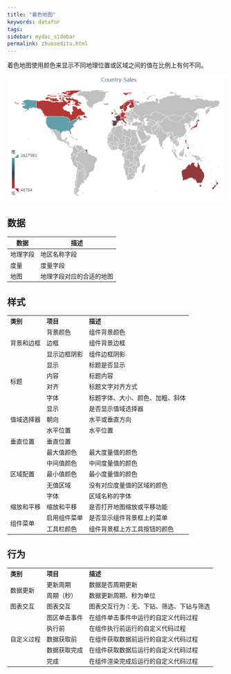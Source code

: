 ```yaml
---
title: "着色地图"
keywords: datafor
tags:
sidebar: mydoc_sidebar
permalink: zhuoseditu.html
---
```


着色地图使用颜色来显示不同地理位置或区域之间的值在比例上有何不同。

![image-20191122112402229](../../../../images/image-20191122112402229.png)

## 数据

| 数据     | 描述                     |
| -------- | ------------------------ |
| 地理字段 | 地区名称字段             |
| 度量     | 度量字段                 |
| 地图     | 地理字段对应的合适的地图 |

## 样式

<table>
<tr>
    <td><b>类别</b></td>
    <td><b>项目</b></td>
    <td><b>描述</b></td>
</tr><tr>
    <td rowspan="3"> 背景和边框</td>
    <td>背景颜色</td>
    <td>组件背景颜色</td>
</tr><tr>
    <td>边框</td>
    <td>组件背景边框</td>
</tr><tr>
    <td>显示边框阴影</td>
    <td>组件边框阴影</td>
</tr><tr>
    <td rowspan="4">标题</td>
    <td>显示</td>
    <td>标题是否显示</td>
</tr><tr>
    <td>内容</td>
    <td>标题内容</td>
</tr><tr>
    <td>对齐</td>
    <td>标题文字对齐方式</td>
</tr><tr>
    <td>字体</td>
    <td>标题字体、大小、颜色、加粗、斜体</td>
</tr><tr>
    <td rowspan="3">值域选择器</td>
    <td>显示</td>
    <td>是否显示值域选择器</td>
</tr><tr>
    <td>朝向</td>
    <td>水平或垂直方向</td>
</tr><tr>
    <td>水平位置</td>
    <td>水平位置</td>
</tr><tr>
    <td>垂直位置</td>
    <td>垂直位置</td>    
</tr><tr>
    <td rowspan="5">区域配置</td>
    <td>最大值颜色</td>
    <td>最大度量值的颜色</td>
</tr><tr>
    <td>中间值颜色</td>
    <td>中间度量值的颜色</td>
</tr><tr>
    <td>最小值颜色</td>
    <td>最小度量值的颜色</td>
</tr><tr>
    <td>无值区域</td>
    <td>没有对应度量值的区域的颜色</td>
</tr><tr>
    <td>字体</td>
    <td>区域名称的字体</td>
</tr><tr>
    <td>缩放和平移</td>
    <td>缩放和平移</td>
    <td>是否打开地图缩放或平移功能</td>
</tr><tr>
    <td rowspan="2">组件菜单</td>
    <td>启用组件菜单</td>
    <td>是否显示组件背景框上的菜单</td>
</tr><tr>
    <td>工具栏颜色</td>
    <td>组件背景框上方工具按钮的颜色</td>
</tr>
</table>

## 行为
<table>
<tr>
    <td><b>类别</b></td>
    <td><b>项目</b></td>
    <td><b>描述</b></td>
</tr><tr>
    <td rowspan="2"> 数据更新</td>
    <td>更新周期</td>
    <td>数据是否周期更新</td>
</tr><tr>
    <td>周期（秒）</td>
    <td>数据更新周期、秒为单位</td>
</tr> <tr>
    <td>图表交互</td>
    <td>图表交互</td>
    <td>图表交互行为：无、下钻、筛选、下钻与筛选</td>
</tr> <tr>
    <td rowspan="5"> 自定义过程</td>
    <td>图区单击事件</td>
    <td>在组件单击事件中运行的自定义代码过程</td>
</tr><tr>
    <td>执行前</td>
    <td>在组件执行前运行的自定义代码过程</td>
</tr> <tr>
    <td>数据获取前</td>
    <td>在组件获取数据前运行的自定义代码过程</td>
</tr> <tr>
    <td>数据获取完成</td>
    <td>在组件获取数据后运行的自定义代码过程</td>
</tr> <tr>
    <td>完成</td>
    <td>在组件渲染完成后运行的自定义代码过程</td>
</tr> 
</table> 

